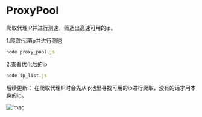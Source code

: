 # ProxyPool
爬取代理IP并进行测速，筛选出高速可用的ip。

1.爬取代理ip并进行测速
```javascript
node proxy_pool.js
```

2.查看优化后的ip
```javascript
node ip_list.js
```

后续更新：
在爬取代理IP时会先从ip池里寻找可用的ip进行爬取，没有的话才用本身的ip。


![imag](https://github.com/Card007/Proxy-Pool/blob/master/other/ip_proxy.png)
